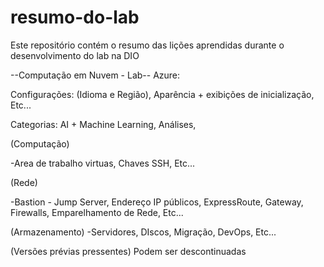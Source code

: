 # resumo-do-lab
Este repositório contém o resumo das lições aprendidas durante o desenvolvimento do lab na DIO

 --Computação em Nuvem - Lab--
Azure:

Configurações:
(Idioma e Região),
Aparência + exibições de inicialização,
Etc...

Categorias:
AI + Machine Learning,
Análises,
 
 
 (Computação)
 
 -Area de trabalho virtuas,
 Chaves SSH,
 Etc...
 
 (Rede)
 
 -Bastion - Jump Server,
 Endereço IP públicos,
 ExpressRoute,
 Gateway,
 Firewalls, 
 Emparelhamento de Rede,
 Etc...

 (Armazenamento)
 -Servidores,
 DIscos,
 Migração,
 DevOps,
 Etc...


 (Versões prévias pressentes)
 Podem ser descontinuadas
